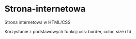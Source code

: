 # Strona-internetowa
Strona internetowa w HTML/CSS

Korzystanie z podstawowych funkcji css: border, color, size i td

